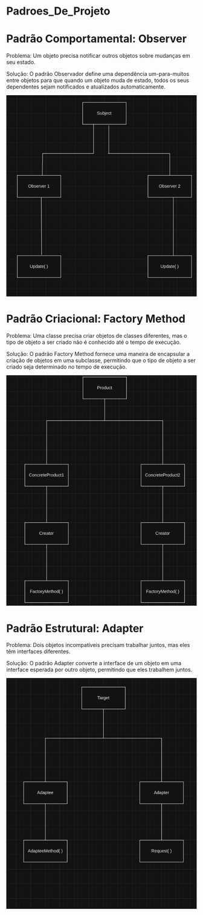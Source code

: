 # Padroes_De_Projeto

# Padrão Comportamental: Observer

Problema: Um objeto precisa notificar outros objetos sobre mudanças em seu estado.

Solução: O padrão Observador define uma dependência um-para-muitos entre objetos para que quando um objeto muda de estado, todos os seus dependentes sejam notificados e atualizados automaticamente.

![Observer](Observer/Observer.png)

# Padrão Criacional: Factory Method

Problema: Uma classe precisa criar objetos de classes diferentes, mas o tipo de objeto a ser criado não é conhecido até o tempo de execução.

Solução: O padrão Factory Method fornece uma maneira de encapsular a criação de objetos em uma subclasse, permitindo que o tipo de objeto a ser criado seja determinado no tempo de execução.

![Factory_Method](<Factory_Method/Factory Method.png>)

# Padrão Estrutural: Adapter

Problema: Dois objetos incompatíveis precisam trabalhar juntos, mas eles têm interfaces diferentes.

Solução: O padrão Adapter converte a interface de um objeto em uma interface esperada por outro objeto, permitindo que eles trabalhem juntos.

![Adapter](Adapter/Adapter.png)

